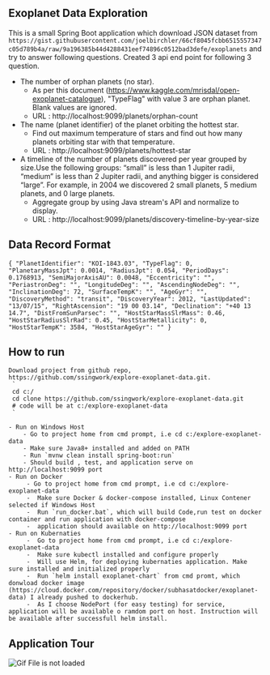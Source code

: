 ## Exoplanet Data Exploration
This is a small Spring Boot application which download  JSON dataset from `https://gist.githubusercontent.com/joelbirchler/66cf8045fcbb6515557347c05d789b4a/raw/9a196385b44d4288431eef74896c0512bad3defe/exoplanets` and try to answer following questions.
Created 3 api end point for following 3 question. 

- The number of orphan planets (no star).
    - As per this document (https://www.kaggle.com/mrisdal/open-exoplanet-catalogue), "TypeFlag" with value 3 are orphan planet. Blank values are ignored.
    - URL : http://localhost:9099/planets/orphan-count
- The name (planet identifier) of the planet orbiting the hottest star.
    - Find out maximum temperature of stars and find out how many planets orbiting star with that temperature.
    - URL : http://localhost:9099/planets/hottest-star
- A timeline of the number of planets discovered per year grouped by size.Use the following groups: “small” is less than 1 Jupiter radii, “medium” is less than 2 Jupiter radii, and anything bigger is considered “large”. For example, in 2004 we discovered 2 small planets, 5 medium planets, and 0 large planets.
    - Aggregate group by using Java stream's API and normalize to display.
    - URL : http://localhost:9099/planets/discovery-timeline-by-year-size

## Data Record Format
`
 {
    "PlanetIdentifier": "KOI-1843.03",
    "TypeFlag": 0,
    "PlanetaryMassJpt": 0.0014,
    "RadiusJpt": 0.054,
    "PeriodDays": 0.1768913,
    "SemiMajorAxisAU": 0.0048,
    "Eccentricity": "",
    "PeriastronDeg": "",
    "LongitudeDeg": "",
    "AscendingNodeDeg": "",
    "InclinationDeg": 72,
    "SurfaceTempK": "",
    "AgeGyr": "",
    "DiscoveryMethod": "transit",
    "DiscoveryYear": 2012,
    "LastUpdated": "13/07/15",
    "RightAscension": "19 00 03.14",
    "Declination": "+40 13 14.7",
    "DistFromSunParsec": "",
    "HostStarMassSlrMass": 0.46,
    "HostStarRadiusSlrRad": 0.45,
    "HostStarMetallicity": 0,
    "HostStarTempK": 3584,
    "HostStarAgeGyr": ""
  }
`
## How to run
    Download project from github repo, https://github.com/ssingwork/explore-exoplanet-data.git.  
     `
     cd c:/
     cd clone https://github.com/ssingwork/explore-exoplanet-data.git
     # code will be at c:/explore-exoplanet-data   
     `
    
    - Run on Windows Host
        - Go to project home from cmd prompt, i.e cd c:/explore-exoplanet-data
        - Make sure Java8+ installed and added on PATH
        - Run `mvnw clean install spring-boot:run`
        - Should build , test, and application serve on http://localhost:9099 port      
    - Run on Docker
         - Go to project home from cmd prompt, i.e cd c:/explore-exoplanet-data
         -  Make sure Docker & docker-compose installed, Linux Contener selected if Windows Host
         -  Run `run_docker.bat`, which will build Code,run test on docker container and run application with docker-compose  
         -  application should available on http://localhost:9099 port
    - Run on Kubernaties
         -  Go to project home from cmd prompt, i.e cd c:/explore-exoplanet-data
         -  Make sure kubectl installed and configure properly
         -  Will use Helm, for deploying kubernaties application. Make sure installed and initialized properly  
         -  Run `helm install exoplanet-chart` from cmd promt, which donwload docker image (https://cloud.docker.com/repository/docker/subhasatdocker/exoplanet-data) I already pushed to dockerhub.  
         -  As I choose NodePort (for easy testing) for service, application will be available o ramdom port on host. Instruction will be available after successfull helm install.
          
    
## Application Tour 
![Gif File is not loaded](./screenshots/application-tour.gif)

         
